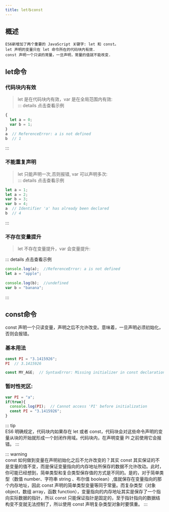 ```yaml
---
title: let与const
---
```

## 概述

    ES6新增加了两个重要的 JavaScript 关键字: let 和 const。
    let 声明的变量只在 let 命令所在的代码块内有效.
    const 声明一个只读的常量，一旦声明，常量的值就不能改变.

## let命令

### 代码块内有效

>let 是在代码块内有效，var 是在全局范围内有效:  
::: details 点击查看示例
```js
{
  let a = 0;
  var b = 1;
}
a  // ReferenceError: a is not defined
b  // 1
```
:::

### 不能重复声明

>let 只能声明一次,否则报错, var 可以声明多次:  
::: details 点击查看示例
```js
let a = 1;
let a = 2;
var b = 3;
var b = 4;
a  // Identifier 'a' has already been declared
b  // 4
```
:::

### 不存在变量提升
>let 不存在变量提升，var 会变量提升:  

::: details 点击查看示例
```js
console.log(a);  //ReferenceError: a is not defined
let a = "apple";
 
console.log(b);  //undefined
var b = "banana";
```
:::

## const命令

const 声明一个只读变量，声明之后不允许改变。意味着，一旦声明必须初始化，否则会报错。

### 基本用法

```js
const PI = "3.1415926";
PI  // 3.1415926

const MY_AGE;  // SyntaxError: Missing initializer in const declaration 赋初始值
```
### 暂时性死区:
```js
var PI = "a";
if(true){
  console.log(PI);  // Cannot access 'PI' before initialization
  const PI = "3.1415926";
}
```

::: tip  
ES6 明确规定，代码块内如果存在 let 或者 const，代码块会对这些命令声明的变量从块的开始就形成一个封闭作用域。代码块内，在声明变量 PI 之前使用它会报错。
:::

::: warning   
const 如何做到变量在声明初始化之后不允许改变的？其实 const 其实保证的不是变量的值不变，而是保证变量指向的内存地址所保存的数据不允许改动。此时，你可能已经想到，简单类型和复合类型保存值的方式是不同的。是的，对于简单类型（数值 number、字符串 string 、布尔值 boolean）,值就保存在变量指向的那个内存地址，因此 const 声明的简单类型变量等同于常量。而复杂类型（对象 object，数组 array，函数 function），变量指向的内存地址其实是保存了一个指向实际数据的指针，所以 const 只能保证指针是固定的，至于指针指向的数据结构变不变就无法控制了，所以使用 const 声明复杂类型对象时要慎重。
:::
